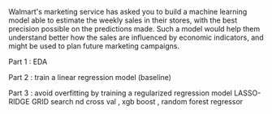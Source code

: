 Walmart's marketing service has asked you to build a machine learning model able to estimate the weekly sales in their stores, with the best precision possible on the predictions made. Such a model would help them understand better how the sales are influenced by economic indicators, and might be used to plan future marketing campaigns.

Part 1 : EDA

Part 2 : train a linear regression model (baseline)

Part 3 : avoid overfitting by training a regularized regression model LASSO-RIDGE GRID search nd cross val , xgb boost , random forest regressor 

